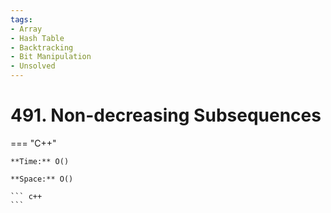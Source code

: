 ```yaml
---
tags:
- Array
- Hash Table
- Backtracking
- Bit Manipulation
- Unsolved
---
```



# 491. Non-decreasing Subsequences

=== "C++"

    **Time:** O()

    **Space:** O()

    ``` c++
    ```